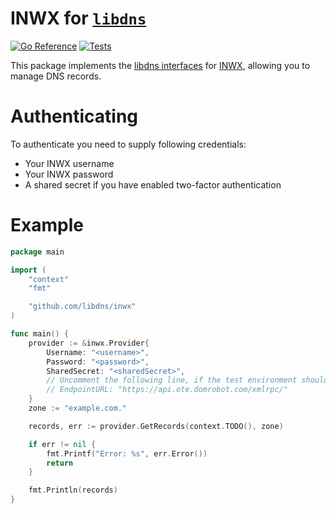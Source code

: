 INWX for [`libdns`](https://github.com/libdns/libdns)
=====================================================

[![Go Reference](https://pkg.go.dev/badge/test.svg)](https://pkg.go.dev/github.com/libdns/inwx)
[![Tests](https://github.com/libdns/inwx/actions/workflows/tests.yml/badge.svg)](https://github.com/libdns/inwx/actions/workflows/tests.yml)

This package implements the [libdns interfaces](https://github.com/libdns/libdns) for [INWX](https://www.inwx.de/en), allowing you to manage DNS records.


Authenticating
==============

To authenticate you need to supply following credentials:

  * Your INWX username
  * Your INWX password
  * A shared secret if you have enabled two-factor authentication


Example
=======

```go
package main

import (
    "context"
    "fmt"

    "github.com/libdns/inwx"
)

func main() {
    provider := &inwx.Provider{
        Username: "<username>",
        Password: "<password>",
        SharedSecret: "<sharedSecret>",
        // Uncomment the following line, if the test environment should be used:
        // EndpointURL: "https://api.ote.domrobot.com/xmlrpc/"
    }
    zone := "example.com."

    records, err := provider.GetRecords(context.TODO(), zone)

    if err != nil {
        fmt.Printf("Error: %s", err.Error())
        return
    }

    fmt.Println(records)
}

```